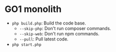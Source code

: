 GO1 monolith
====

- `php build.php`: Build the code base.
    - `--skip-php`: Don't run composer commands. 
    - `--skip-web`: Don't run npm commands. 
    - `--pull`: Pull latest code. 
- `php start.php`
